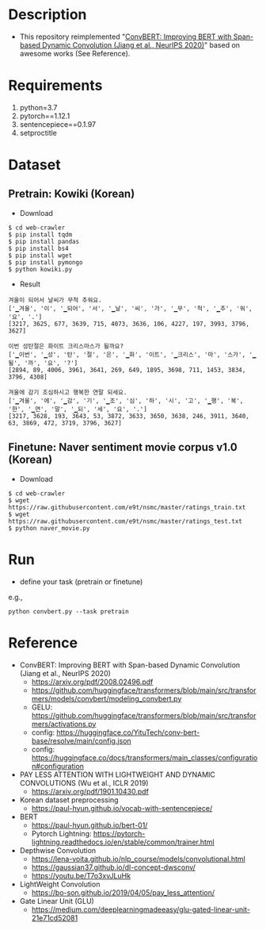 # Description

- This repository reimplemented "[ConvBERT: Improving BERT with Span-based Dynamic Convolution (Jiang et al., NeurIPS 2020)](https://arxiv.org/pdf/2008.02496.pdf)" based on awesome works (See Reference).

# Requirements

1. python=3.7
2. pytorch==1.12.1
3. sentencepiece==0.1.97
4. setproctitle

# Dataset

## Pretrain: Kowiki (Korean)

- Download
~~~
$ cd web-crawler
$ pip install tqdm
$ pip install pandas
$ pip install bs4
$ pip install wget
$ pip install pymongo
$ python kowiki.py
~~~

- Result 
```
겨울이 되어서 날씨가 무척 추워요.
['▁겨울', '이', '▁되어', '서', '▁날', '씨', '가', '▁무', '척', '▁추', '워', '요', '.']
[3217, 3625, 677, 3639, 715, 4073, 3636, 106, 4227, 197, 3993, 3796, 3627]

이번 성탄절은 화이트 크리스마스가 될까요?
['▁이번', '▁성', '탄', '절', '은', '▁화', '이트', '▁크리스', '마', '스가', '▁될', '까', '요', '?']
[2894, 89, 4006, 3961, 3641, 269, 649, 1895, 3698, 711, 1453, 3834, 3796, 4308]

겨울에 감기 조심하시고 행복한 연말 되세요.
['▁겨울', '에', '▁감', '기', '▁조', '심', '하', '시', '고', '▁행', '복', '한', '▁연', '말', '▁되', '세', '요', '.']
[3217, 3628, 193, 3643, 53, 3872, 3633, 3650, 3638, 246, 3911, 3640, 63, 3869, 472, 3719, 3796, 3627]
```

## Finetune: Naver sentiment movie corpus v1.0 (Korean)

- Download
~~~
$ cd web-crawler
$ wget https://raw.githubusercontent.com/e9t/nsmc/master/ratings_train.txt
$ wget https://raw.githubusercontent.com/e9t/nsmc/master/ratings_test.txt
$ python naver_movie.py
~~~

# Run

- define your task (pretrain or finetune)

e.g., 
~~~
python convbert.py --task pretrain
~~~

# Reference

- ConvBERT: Improving BERT with Span-based Dynamic Convolution (Jiang et al., NeurIPS 2020)
  - https://arxiv.org/pdf/2008.02496.pdf
  - https://github.com/huggingface/transformers/blob/main/src/transformers/models/convbert/modeling_convbert.py
  - GELU: https://github.com/huggingface/transformers/blob/main/src/transformers/activations.py
  - config: https://huggingface.co/YituTech/conv-bert-base/resolve/main/config.json
  - config: https://huggingface.co/docs/transformers/main_classes/configuration#configuration
- PAY LESS ATTENTION WITH LIGHTWEIGHT AND DYNAMIC CONVOLUTIONS (Wu et al., ICLR 2019)
  - https://arxiv.org/pdf/1901.10430.pdf
- Korean dataset preprocessing
  - https://paul-hyun.github.io/vocab-with-sentencepiece/
- BERT
  - https://paul-hyun.github.io/bert-01/
  - Pytorch Lightning: https://pytorch-lightning.readthedocs.io/en/stable/common/trainer.html
- Depthwise Convolution
  - https://lena-voita.github.io/nlp_course/models/convolutional.html
  - https://gaussian37.github.io/dl-concept-dwsconv/
  - https://youtu.be/T7o3xvJLuHk
- LightWeight Convolution
  - https://bo-son.github.io/2019/04/05/pay_less_attention/ 
- Gate Linear Unit (GLU)
  - https://medium.com/deeplearningmadeeasy/glu-gated-linear-unit-21e71cd52081
